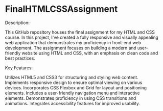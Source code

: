 # FinalHTMLCSSAssignment
Description:

This GitHub repository houses the final assignment for my HTML and CSS course. In this project, I've created a fully responsive and visually appealing web application that demonstrates my proficiency in front-end web development. The assignment focuses on building a modern and user-friendly website using HTML and CSS, with an emphasis on clean code and best practices.

Key Features:

Utilizes HTML5 and CSS3 for structuring and styling web content.
Implements responsive design to ensure optimal viewing on various devices.
Incorporates CSS Flexbox and Grid for layout and positioning elements.
Includes a user-friendly navigation menu and interactive elements.
Demonstrates proficiency in using CSS transitions and animations.
Integrates accessibility features for improved usability.
